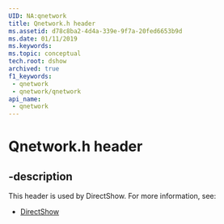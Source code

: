 ```yaml
---
UID: NA:qnetwork
title: Qnetwork.h header
ms.assetid: d78c8ba2-4d4a-339e-9f7a-20fed6653b9d
ms.date: 01/11/2019
ms.keywords: 
ms.topic: conceptual
tech.root: dshow
archived: true
f1_keywords:
 - qnetwork
 - qnetwork/qnetwork
api_name:
 - qnetwork
---
```


# Qnetwork.h header


## -description

This header is used by DirectShow. For more information, see:

- [DirectShow](../_dshow/index.md)

